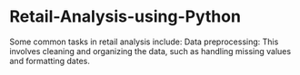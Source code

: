 # Retail-Analysis-using-Python
Some common tasks in retail analysis include:  Data preprocessing: This involves cleaning and organizing the data, such as handling missing values and formatting dates.
